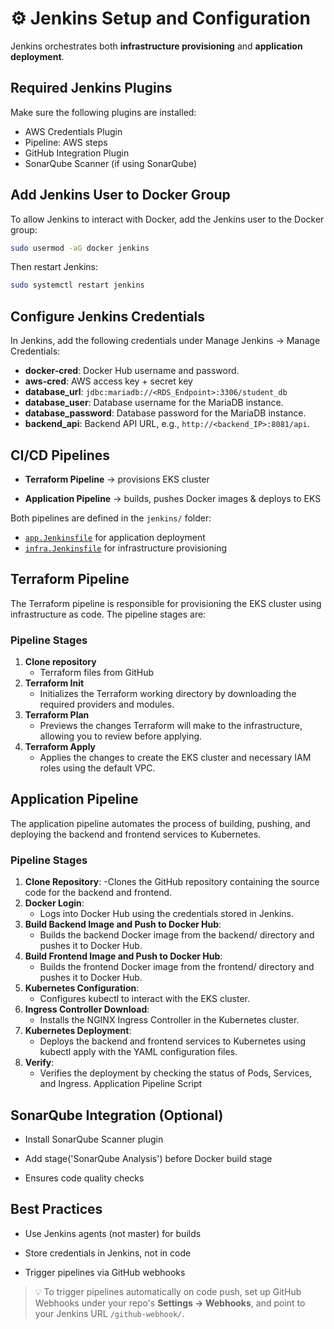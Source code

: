 # ⚙️ Jenkins Setup and Configuration

Jenkins orchestrates both **infrastructure provisioning** and **application deployment**.


## Required Jenkins Plugins

Make sure the following plugins are installed:

- AWS Credentials Plugin
- Pipeline: AWS steps
- GitHub Integration Plugin
- SonarQube Scanner (if using SonarQube)
<!-- - Blue Ocean (optional for nicer UI)
- Docker Pipeline
- Kubernetes CLI Plugin (for `kubectl`) -->

## Add Jenkins User to Docker Group

To allow Jenkins to interact with Docker, add the Jenkins user to the Docker group:

```bash
sudo usermod -aG docker jenkins

```
Then restart Jenkins:

```bash
sudo systemctl restart jenkins

```

## Configure Jenkins Credentials
In Jenkins, add the following credentials under Manage Jenkins → Manage Credentials:

 - **docker-cred**: Docker Hub username and password.
 - **aws-cred**: AWS access key + secret key
 - **database_url**: `jdbc:mariadb://<RDS_Endpoint>:3306/student_db`
 - **database_user**: Database username for the MariaDB instance.
 - **database_password**: Database password for the MariaDB instance.
 - **backend_api**: Backend API URL, e.g., `http://<backend_IP>:8081/api`.


## CI/CD Pipelines

- **Terraform Pipeline** → provisions EKS cluster

- **Application Pipeline** → builds, pushes Docker images & deploys to EKS

Both pipelines are defined in the `jenkins/` folder:
- [`app.Jenkinsfile`](../jenkins/app.Jenkinsfile) for application deployment 
- [`infra.Jenkinsfile`](../jenkins/infra.Jenkinsfile) for infrastructure provisioning



## Terraform Pipeline 
The Terraform pipeline is responsible for provisioning the EKS cluster using infrastructure as code. The pipeline stages are:
### Pipeline Stages 
1. **Clone repository** 
    - Terraform files from GitHub
1. **Terraform Init**
    - Initializes the Terraform working directory by downloading the required providers and modules.
2. **Terraform Plan**
    - Previews the changes Terraform will make to the infrastructure, allowing you to review before applying.
3. **Terraform Apply**  
    - Applies the changes to create the EKS cluster and necessary IAM roles using the default VPC.


## Application Pipeline
The application pipeline automates the process of building, pushing, and deploying the backend and frontend services to Kubernetes.
### Pipeline Stages
1. **Clone Repository**:
    -Clones the GitHub repository containing the source code for the backend and frontend.
2. **Docker Login**:
    - Logs into Docker Hub using the credentials stored in Jenkins.
3. **Build Backend Image and Push to Docker Hub**:
    - Builds the backend Docker image from the backend/ directory and pushes it to Docker Hub.
4. **Build Frontend Image and Push to Docker Hub**:
    - Builds the frontend Docker image from the frontend/ directory and pushes it to Docker Hub.
5. **Kubernetes Configuration**:
    - Configures kubectl to interact with the EKS cluster.
6. **Ingress Controller Download**:
    - Installs the NGINX Ingress Controller in the Kubernetes cluster.
7. **Kubernetes Deployment**:
    - Deploys the backend and frontend services to Kubernetes using kubectl apply with the YAML configuration files.
8. **Verify**:
    - Verifies the deployment by checking the status of Pods, Services, and Ingress.
Application Pipeline Script

## SonarQube Integration (Optional)

- Install SonarQube Scanner plugin

- Add stage('SonarQube Analysis') before Docker build stage

- Ensures code quality checks

## Best Practices

- Use Jenkins agents (not master) for builds

- Store credentials in Jenkins, not in code

- Trigger pipelines via GitHub webhooks
> 💡 To trigger pipelines automatically on code push, set up GitHub Webhooks under your repo's **Settings → Webhooks**, and point to your Jenkins URL `/github-webhook/`.


